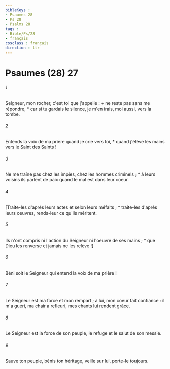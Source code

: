 ```yaml
---
bibleKeys : 
- Psaumes 28
- Ps 28
- Psalms 28
tags : 
- Bible/Ps/28
- français
cssclass : français
direction : ltr
---
```


# Psaumes (28) 27

###### 1
Seigneur, mon rocher, c'est toi que j'appelle : + ne reste pas sans me répondre, * car si tu gardais le silence, je m'en irais, moi aussi, vers la tombe.
###### 2
Entends la voix de ma prière quand je crie vers toi, * quand j'élève les mains vers le Saint des Saints !
###### 3
Ne me traîne pas chez les impies, chez les hommes criminels ; * à leurs voisins ils parlent de paix quand le mal est dans leur coeur.
###### 4
[Traite-les d'après leurs actes et selon leurs méfaits ; * traite-les d'après leurs oeuvres, rends-leur ce qu'ils méritent.
###### 5
Ils n'ont compris ni l'action du Seigneur ni l'oeuvre de ses mains ; * que Dieu les renverse et jamais ne les relève !]
###### 6
Béni soit le Seigneur qui entend la voix de ma prière !
###### 7
Le Seigneur est ma force et mon rempart ; à lui, mon coeur fait confiance : il m'a guéri, ma chair a refleuri, mes chants lui rendent grâce.
###### 8
Le Seigneur est la force de son peuple, le refuge et le salut de son messie.
###### 9
Sauve ton peuple, bénis ton héritage, veille sur lui, porte-le toujours.
